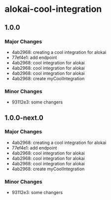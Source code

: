 # alokai-cool-integration

## 1.0.0

### Major Changes

- 4ab2968: creating a cool integration for alokai
- 77ef4e1: add endpoint
- 4ab2968: cool integration for alokai
- 4ab2968: cool integration for alokai
- 4ab2968: cool integration for alokai
- 4ab2968: create myCoolIntegration

### Minor Changes

- 93112e3: some changers

## 1.0.0-next.0

### Major Changes

- 4ab2968: creating a cool integration for alokai
- 77ef4e1: add endpoint
- 4ab2968: cool integration for alokai
- 4ab2968: cool integration for alokai
- 4ab2968: cool integration for alokai
- 4ab2968: create myCoolIntegration

### Minor Changes

- 93112e3: some changers
